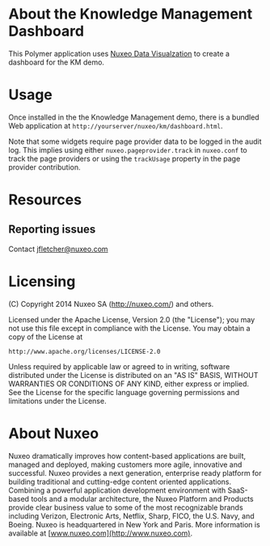# About the Knowledge Management Dashboard

This Polymer application uses [Nuxeo Data Visualzation](https://doc.nuxeo.com/x/WZCRAQ) to create a dashboard for the KM demo.

# Usage

Once installed in the the Knowledge Management demo, there is a bundled Web application at `http://yourserver/nuxeo/km/dashboard.html`.

Note that some widgets require page provider data to be logged in the audit log. This implies using either `nuxeo.pageprovider.track` in `nuxeo.conf` to track the page providers or using the `trackUsage` property in the page provider contribution.

# Resources

## Reporting issues

Contact [jfletcher@nuxeo.com](mailto:jfletcher@nuxeo.com)

# Licensing

(C) Copyright 2014 Nuxeo SA (http://nuxeo.com/) and others.

Licensed under the Apache License, Version 2.0 (the "License"); you may not use this file except in compliance with the License. You may obtain a copy of the License at

    http://www.apache.org/licenses/LICENSE-2.0

Unless required by applicable law or agreed to in writing, software distributed under the License is distributed on an "AS IS" BASIS, WITHOUT WARRANTIES OR CONDITIONS OF ANY KIND, either express or implied. See the License for the specific language governing permissions and limitations under the License.

# About Nuxeo

Nuxeo dramatically improves how content-based applications are built, managed and deployed, making customers more agile, innovative and successful. Nuxeo provides a next generation, enterprise ready platform for building traditional and cutting-edge content oriented applications. Combining a powerful application development environment with SaaS-based tools and a modular architecture, the Nuxeo Platform and Products provide clear business value to some of the most recognizable brands including Verizon, Electronic Arts, Netflix, Sharp, FICO, the U.S. Navy, and Boeing. Nuxeo is headquartered in New York and Paris. More information is available at [www.nuxeo.com](http://www.nuxeo.com).
